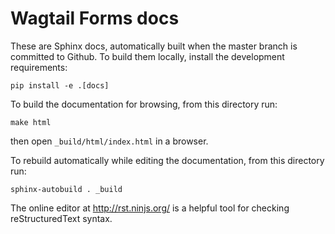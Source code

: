 # Wagtail Forms docs

These are Sphinx docs, automatically built when the master branch is committed to Github. To build them locally, install the development requirements:

    pip install -e .[docs]

To build the documentation for browsing, from this directory run: 

    make html 

then open ``_build/html/index.html`` in a browser.

To rebuild automatically while editing the documentation, from this directory run:

    sphinx-autobuild . _build

The online editor at http://rst.ninjs.org/ is a helpful tool for checking reStructuredText syntax.
